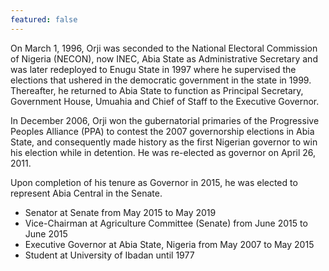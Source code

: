 ```yaml
---
featured: false
---
```

On March 1, 1996, Orji was seconded to the National Electoral Commission of Nigeria (NECON), now INEC, Abia State as Administrative Secretary and was later redeployed to Enugu State in 1997 where he supervised the elections that ushered in the democratic government in the state in 1999. Thereafter, he returned to Abia State to function as Principal Secretary, Government House, Umuahia and Chief of Staff to the Executive Governor.

In December 2006, Orji won the gubernatorial primaries of the Progressive Peoples Alliance (PPA) to contest the 2007 governorship elections in Abia State, and consequently made history as the first Nigerian governor to win his election while in detention. He was re-elected as governor on April 26, 2011.

Upon completion of his tenure as Governor in 2015, he was elected to represent Abia Central in the Senate.

* Senator at Senate from May 2015 to May 2019
* Vice-Chairman at Agriculture Committee (Senate) from June 2015 to June 2015
* Executive Governor at Abia State, Nigeria from May 2007 to May 2015
* Student at University of Ibadan until 1977

